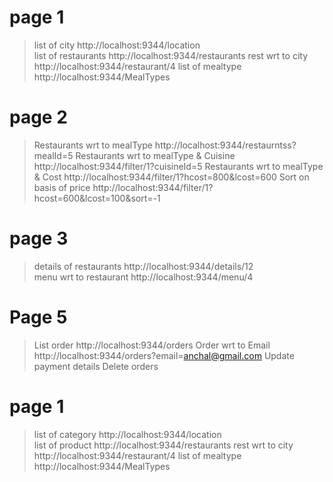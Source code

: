 # page 1
> list of city
  http://localhost:9344/location  
> list of restaurants
  http://localhost:9344/restaurants
> rest wrt to city
  http://localhost:9344/restaurant/4
> list of mealtype
  http://localhost:9344/MealTypes      

# page 2
> Restaurants wrt to mealType
  http://localhost:9344/restaurntss?mealId=5
> Restaurants wrt to mealType & Cuisine
  http://localhost:9344/filter/1?cuisineId=5
> Restaurants wrt to mealType & Cost
  http://localhost:9344/filter/1?hcost=800&lcost=600
> Sort on basis of price
  http://localhost:9344/filter/1?hcost=600&lcost=100&sort=-1

# page 3
> details of restaurants
  http://localhost:9344/details/12  
> menu wrt to restaurant
  http://localhost:9344/menu/4 

# Page 5
> List order
  http://localhost:9344/orders
> Order wrt to Email
  http://localhost:9344/orders?email=anchal@gmail.com
> Update payment details
> Delete orders

<!-- Amazon clone api -->

# page 1
> list of category
  http://localhost:9344/location  
> list of product
  http://localhost:9344/restaurants
> rest wrt to city
  http://localhost:9344/restaurant/4
> list of mealtype
  http://localhost:9344/MealTypes 